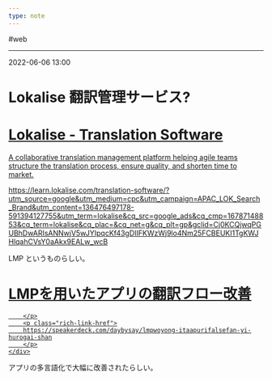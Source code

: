 ```yaml
---
type: note
---
```


#web

---
2022-06-06  13:00

# Lokalise 翻訳管理サービス?


<div class="rich-link-card-container"><a class="rich-link-card" href="https://learn.lokalise.com/translation-software/?utm_source=google&utm_medium=cpc&utm_campaign=APAC_LOK_Search_Brand&utm_content=136476497178-591394127755&utm_term=lokalise&cq_src=google_ads&cq_cmp=16787148853&cq_term=lokalise&cq_plac=&cq_net=g&cq_plt=gp&gclid=Cj0KCQjwqPGUBhDwARIsANNwjV5wJYIpqcKf43gDIIFKWzWj9lo4Nm25FCBEUKI1TgKWJHlqahCVsY0aAkx9EALw_wcB" target="_blank">
	<div class="rich-link-image-container">
		<div class="rich-link-image" style="background-image: url('https://lokalise.com/build/favicon-32x32.ed3dead8.png')">
	</div>
	</div>
	<div class="rich-link-card-text">
		<h1 class="rich-link-card-title">Lokalise - Translation Software</h1>
		<p class="rich-link-card-description">
		A collaborative translation management platform helping agile teams structure the translation process, ensure quality, and shorten time to market.
		</p>
		<p class="rich-link-href">
		https://learn.lokalise.com/translation-software/?utm_source=google&utm_medium=cpc&utm_campaign=APAC_LOK_Search_Brand&utm_content=136476497178-591394127755&utm_term=lokalise&cq_src=google_ads&cq_cmp=16787148853&cq_term=lokalise&cq_plac=&cq_net=g&cq_plt=gp&gclid=Cj0KCQjwqPGUBhDwARIsANNwjV5wJYIpqcKf43gDIIFKWzWj9lo4Nm25FCBEUKI1TgKWJHlqahCVsY0aAkx9EALw_wcB
		</p>
	</div>
</a></div>




LMP というものらしい。


<div class="rich-link-card-container"><a class="rich-link-card" href="https://speakerdeck.com/daybysay/lmpwoyong-itaapurifalsefan-yi-hurogai-shan" target="_blank">
	<div class="rich-link-image-container">
		<div class="rich-link-image" style="background-image: url('//speakerdeck.com/player/197593d7559740a0af2c1979dfbdd3b8')">
	</div>
	</div>
	<div class="rich-link-card-text">
		<h1 class="rich-link-card-title">LMPを用いたアプリの翻訳フロー改善</h1>
		<p class="rich-link-card-description">
		
		</p>
		<p class="rich-link-href">
		https://speakerdeck.com/daybysay/lmpwoyong-itaapurifalsefan-yi-hurogai-shan
		</p>
	</div>
</a></div>



アプリの多言語化で大幅に改善されたらしい。

